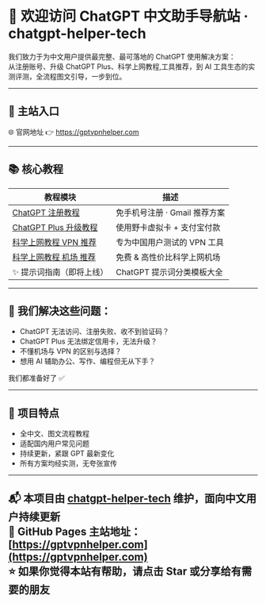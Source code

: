 # 👋 欢迎访问 ChatGPT 中文助手导航站 · chatgpt-helper-tech

我们致力于为中文用户提供最完整、最可落地的 ChatGPT 使用解决方案：  
从注册账号、升级 ChatGPT Plus、科学上网教程,工具推荐，到 AI 工具生态的实测评测，全流程图文引导，一步到位。

---

## 🔗 主站入口

🌐 官网地址 👉 https://gptvpnhelper.com

---

## 📚 核心教程

| 教程模块 | 描述 |
|----------|------|
| [ChatGPT 注册教程](https://gptvpnhelper.com/chatgpt-register-guide/) | 免手机号注册 · Gmail 推荐方案 |
| [ChatGPT Plus 升级教程](https://gptvpnhelper.com/chatgpt-plus-guide/) | 使用野卡虚拟卡 + 支付宝付款 |
| [科学上网教程 VPN 推荐](https://gptvpnhelper.com/network-access/) | 专为中国用户测试的 VPN 工具 |
| [科学上网教程 机场 推荐](https://gptvpnhelper.com/airport-access/) | 免费 & 高性价比科学上网机场 |
| ✨ 提示词指南（即将上线） | ChatGPT 提示词分类模板大全 |

---

## 🧠 我们解决这些问题：

- ChatGPT 无法访问、注册失败、收不到验证码？
- ChatGPT Plus 无法绑定信用卡，无法升级？
- 不懂机场与 VPN 的区别与选择？
- 想用 AI 辅助办公、写作、编程但无从下手？

我们都准备好了 ✅

---

## 💼 项目特点

- 全中文、图文流程教程
- 适配国内用户常见问题
- 持续更新，紧跟 GPT 最新变化
- 所有方案均经实测，无夸张宣传

---

📬 本项目由 [chatgpt-helper-tech](https://github.com/chatgpt-helper-tech) 维护，面向中文用户持续更新  
📂 GitHub Pages 主站地址：[https://gptvpnhelper.com](https://gptvpnhelper.com)  
⭐ 如果你觉得本站有帮助，请点击 Star 或分享给有需要的朋友  
---
